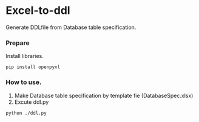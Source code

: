 # Excel-to-ddl

Generate DDLfile from Database table specification.

### Prepare
Install libraries.
```
pip install openpyxl
```

### How to use.

1. Make Database table specification by template fie (DatabaseSpec.xlsx)
2. Excute ddl.py
```
python ./ddl.py
```
